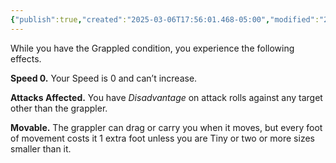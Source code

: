 ```yaml
---
{"publish":true,"created":"2025-03-06T17:56:01.468-05:00","modified":"2025-03-02T23:20:48.000-05:00","cssclasses":""}
---
```



While you have the Grappled condition, you experience the following effects.

**Speed 0.** Your Speed is 0 and can’t increase.

**Attacks Affected.** You have *Disadvantage* on attack rolls against any target other than the grappler.

**Movable.** The grappler can drag or carry you when it moves, but every foot of movement costs it 1 extra foot unless you are Tiny or two or more sizes smaller than it.
